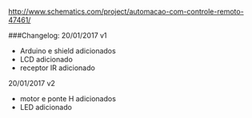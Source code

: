 http://www.schematics.com/project/automacao-com-controle-remoto-47461/

###Changelog:
 20/01/2017 v1
- Arduino e shield adicionados
- LCD adicionado
- receptor IR adicionado


20/01/2017 v2
- motor e ponte H adicionados
- LED adicionado
